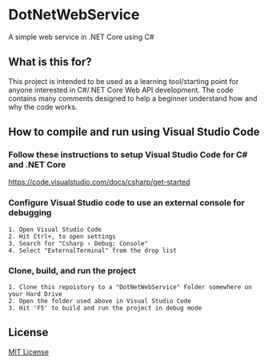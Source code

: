 # DotNetWebService
A simple web service in .NET Core using C#

## What is this for?
This project is intended to be used as a learning tool/starting point for anyone interested in C#/.NET Core Web API development.  The code contains many comments designed to help a beginner understand how and why the code works.

## How to compile and run using Visual Studio Code

### Follow these instructions to setup Visual Studio Code for C# and .NET Core
https://code.visualstudio.com/docs/csharp/get-started


### Configure Visual Studio code to use an external console for debugging
    1. Open Visual Studio Code
    2. Hit Ctrl+, to open settings
    3. Search for "Csharp › Debug: Console"
    4. Select "ExternalTerminal" from the drop list

### Clone, build, and run the project
    1. Clone this repoistory to a "DotNetWebService" Folder somewhere on your Hard Drive
    2. Open the folder used above in Visual Studio Code
    3. Hit 'F5' to build and run the project in debug mode

## License
[MIT License](https://opensource.org/licenses/MIT)
